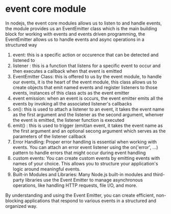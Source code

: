 # event core module

In nodejs, the event core modules allows us to listen to and handle events, the module provides us an EventEmitter class which is the main building block for working with events and events driven programming, the EventEmitter allows us to handle events and async operations in a structured way

1. event: this is a specific action or occurence that can be detected and listened to
2. listener : this is a function that listens for a specific event to occur and then executes a callback when that event is emitted
3. EventEmitter Class: this is offered to us by the event module, to handle our events, it is the heart of the event module, this class allows us to create objects that emit named events and register listeners to those events, instances of this class acts as the event emitter
4. event emission: when an event is occurs, the event emitter emits all the events by invoking all the associated listener's callbacks
5. on(): this is used to attach a listener to an event, it takes the event name as the first argument and the listener as the second argument, whenver the event is emitted, the listener function is executed
6. emit() : this is used to trigger (emit)an event, it takes the event name as the first argument and an optional secong argument which serves as the parameters of the listener callback
7. Error Handling: Proper error handling is essential when working with events. You can attach an error event listener using the on('error', ...) pattern to handle errors that might occur during event handling
8. custom events: You can create custom events by emitting events with names of your choice. This allows you to structure your application's logic around meaningful events.
9. Built-in Modules and Libraries: Many Node.js built-in modules and third-party libraries use the Event Emitter to manage asynchronous operations, like handling HTTP requests, file I/O, and more.

By understanding and using the Event Emitter, you can create efficient, non-blocking applications that respond to various events in a structured and organized way.
